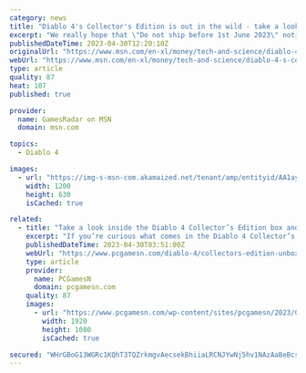 ```yaml
---
category: news
title: "Diablo 4's Collector's Edition is out in the wild - take a look"
excerpt: "We really hope that \"Do not ship before 1st June 2023\" notice was a joke ..."
publishedDateTime: 2023-04-30T12:20:10Z
originalUrl: "https://www.msn.com/en-xl/money/tech-and-science/diablo-4-s-collector-s-edition-is-out-in-the-wild-take-a-look/ar-AA1az7Io"
webUrl: "https://www.msn.com/en-xl/money/tech-and-science/diablo-4-s-collector-s-edition-is-out-in-the-wild-take-a-look/ar-AA1az7Io"
type: article
quality: 87
heat: 107
published: true

provider:
  name: GamesRadar on MSN
  domain: msn.com

topics:
  - Diablo 4

images:
  - url: "https://img-s-msn-com.akamaized.net/tenant/amp/entityid/AA1ayXQn.img?h=630&w=1200&m=6&q=60&o=t&l=f&f=jpg&x=515&y=290"
    width: 1200
    height: 630
    isCached: true

related:
  - title: "Take a look inside the Diablo 4 Collector’s Edition box and art book"
    excerpt: "If you’re curious what comes in the Diablo 4 Collector’s Edition box, top player Wudijo unboxes the limited edition package ahead of the RPG game’s launch."
    publishedDateTime: 2023-04-30T03:51:00Z
    webUrl: "https://www.pcgamesn.com/diablo-4/collectors-edition-unboxing"
    type: article
    provider:
      name: PCGamesN
      domain: pcgamesn.com
    quality: 87
    images:
      - url: "https://www.pcgamesn.com/wp-content/sites/pcgamesn/2023/04/diablo-4-collectors-edition-unboxing-contents.jpg"
        width: 1920
        height: 1080
        isCached: true

secured: "WHrGBoG13WGRc1KQhT3TQZrkmgvAecsekBhiiaLRCNJYwNj5hv1NAzAaBeBcsIom04+aq1vAJaCE4rQ/cHPmd0QTSY5CqAaznykGE/OAwfe9vLtS8w/f8hAYcXVsFVbRTtYCPzWpU/1w7YPEo6Sf3z3UyytEKhxZjS75Y061ibCHxG/8nSMRxmpLzMZDxBTcfFh6m1eqRW470/fGtuKqCef1ZPwB1T7SKgKZ+gA/HFzfK1cB6/03yyrGQQPiDw4ASWdu5lMfhCgkMjDj3mdX+goljxcqEDl2FbmFmMymbSkzBXFiK+n3xGcfR9xeR3iMGSyJXJevPJLgB/g4q52WBV3g1JpSrJVFZQuEV0Dnuco=;95ZJ6StRAq6JmokhSN+U5w=="
---
```


